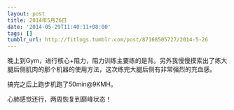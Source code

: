 ```yaml
---
layout: post
title: 2014年5月26日
date: '2014-05-29T11:40:11+08:00'
tags: []
tumblr_url: http://fitlogs.tumblr.com/post/87168505727/2014-5-26
---
```

晚上到Gym，进行核心+阻力，阻力训练主要练的是背。另外我慢慢摸索出了练大腿后侧肌肉的那个机器的使用方法，这次练完大腿后侧有非常强烈的充血感。

搞完之后上跑步机跑了50min@9KMH。

心肺感觉还行，两周恢复到巅峰状态！
